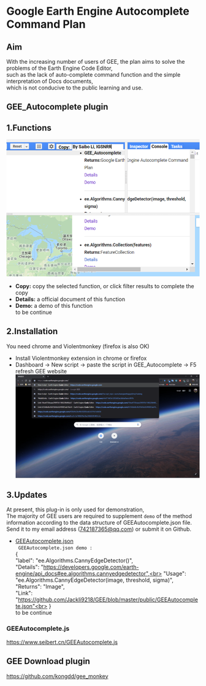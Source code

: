 Google Earth Engine Autocomplete Command Plan
==
Aim
---
With the increasing number of users of GEE, the plan aims to solve the problems of the Earth Engine Code Editor, <br>
such as the lack of auto-complete command function and the simple interpretation of Docs documents,<br>
which is not conducive to the public learning and use.

## GEE_Autocomplete plugin

1.Functions
---
![plugin](https://github.com/Jackli9218/GEE/blob/master/public/img/function.png)<br>
* **Copy:** copy the selected function, or click filter results to complete the copy<br>
* **Details:** a  official document of this function<br>
* **Demo:** a demo of this function<br>
to be continue

2.Installation
---
You need chrome and Violentmonkey (firefox is also OK)<br>
* Install Violentmonkey extension in chrome or firefox<br>
* Dashboard → New script → paste the script in GEE_Autocomplete → F5 refresh GEE website<br>
![gif](https://github.com/Jackli9218/GEE/blob/master/public/img/gif.gif)<br>

3.Updates
---
At present, this plug-in is only used for demonstration, <br>
The majority of GEE users are required to supplement `demo` of the method information according to the data structure of GEEAutocomplete.json file.<br>
Send it to my email address (742187365@qq.com) or submit it on Github.
* [GEEAutocomplete.json](https://github.com/Jackli9218/GEE/blob/master/public/GEEAutocomplete.json)<br>
 ` GEEAutocomplete.json demo :` <br>
 {<br>
	"label": "ee.Algorithms.CannyEdgeDetector()",<br>
	"Details": "https://developers.google.com/earth-engine/api_docs#ee.algorithms.cannyedgedetector",<br>
	"Usage": "ee.Algorithms.CannyEdgeDetector(image, threshold, sigma)",<br>
	"Returns": "Image",<br>
	"Link": "https://github.com/Jackli9218/GEE/blob/master/public/GEEAutocomplete.json"<br>
}<br>
to be continue<br>
 
### GEEAutocomplete.js<br>
https://www.seibert.cn/GEEAutocomplete.js

## GEE Download plugin
https://github.com/kongdd/gee_monkey


